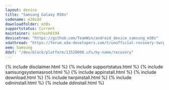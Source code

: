 ```yaml
---
layout: device
title: "Samsung Galaxy M30s"
codename: m30sdd
downloadfolder: m30s
supportstatus: Current
maintainer: santhosh6194
devicetree: "https://github.com/TeamWin/android_device_samsung_m30s"
xdathread: "https://forum.xda-developers.com/t/unofficial-recovery-twrp-3-4-0-0-for-galaxy-m30s.4035019/"
oem: Samsung
ddof: "/dev/block/platform/13520000.ufs/by-name/recovery"
---
```

{% include disclaimer.html %}
{% include supportstatus.html %}
{% include samsungsystemasroot.html %}
{% include appinstall.html %}
{% include download.html %}
{% include twrpinstall.html %}
{% include odininstall.html %}
{% include ddinstall.html %}
